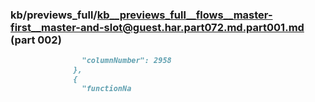 ### kb/previews_full/kb__previews_full__flows__master-first__master-and-slot@guest.har.part072.md.part001.md (part 002)

```md
                "columnNumber": 2958
              },
              {
                "functionNa
```

```
